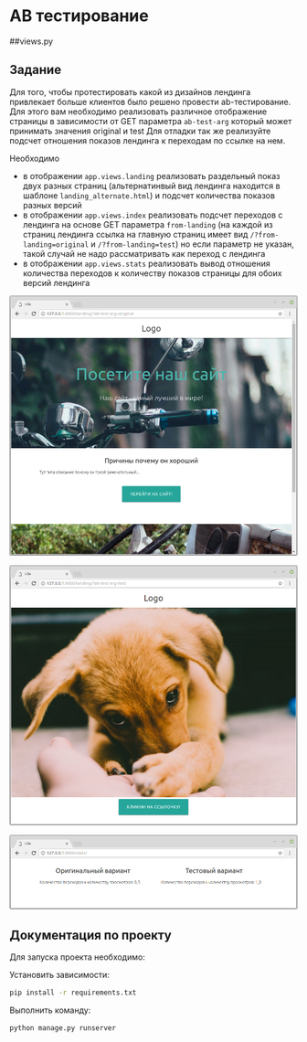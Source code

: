 
# AB тестирование

##views.py

## Задание


Для того, чтобы протестировать какой из дизайнов лендинга привлекает больше клиентов
было решено провести ab-тестирование.
Для этого вам необходимо реализовать различное отображение страницы
в зависимости от GET параметра `ab-test-arg` который может принимать значения original и test
Для отладки так же реализуйте подсчет отношения показов лендинга к переходам по ссылке на нем.

Необходимо

* в отображении `app.views.landing` реализовать раздельный показ двух разных страниц
  (альтернатинвый вид лендинга находится в шаблоне `landing_alternate.html`)
  и подсчет количества показов разных версий
* в отображении `app.views.index` реализовать подсчет переходов с лендинга
  на основе GET параметра `from-landing` (на каждой из страниц лендинга
  ссылка на главную страниц имеет вид `/?from-landing=original` и `/?from-landing=test`)
  но если параметр не указан, такой случай не надо рассматривать как переход с лендинга
* в отображении `app.views.stats` реализовать вывод
  отношения количества переходов к количеству показов страницы
  для обоих версий лендинга

![Изначальный лендинг](./res/original.png)

![Альтернативный лендинг](./res/test.png)

![Статистика](./res/stats.png)

## Документация по проекту

Для запуска проекта необходимо:

Установить зависимости:

```bash
pip install -r requirements.txt
```

Выполнить команду:

```bash
python manage.py runserver
```